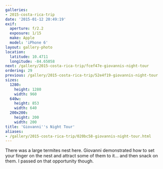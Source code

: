 ```yaml
---
galleries:
- 2015-costa-rica-trip
date: '2015-01-12 20:49:19'
exif:
  aperture: f/2.2
  exposure: 1/15
  make: Apple
  model: 'iPhone 6'
layout: gallery-photo
location:
  latitude: 10.4711
  longitude: -84.65058
next: /gallery/2015-costa-rica-trip/fcef47e-giovannis-night-tour
ordering: 29
previous: /gallery/2015-costa-rica-trip/52e4f19-giovannis-night-tour
sizes:
  1280:
    height: 1280
    width: 960
  640w:
    height: 853
    width: 640
  200x200:
    height: 200
    width: 200
title: 'Giovanni''s Night Tour'
aliases:
- /gallery/2015-costa-rica-trip/020bc58-giovannis-night-tour.html
---
```


There was a large termites nest here. Giovanni demonstrated how to set your finger on the nest and attract some of them to it... and then snack on them. I passed on that opportunity though.
